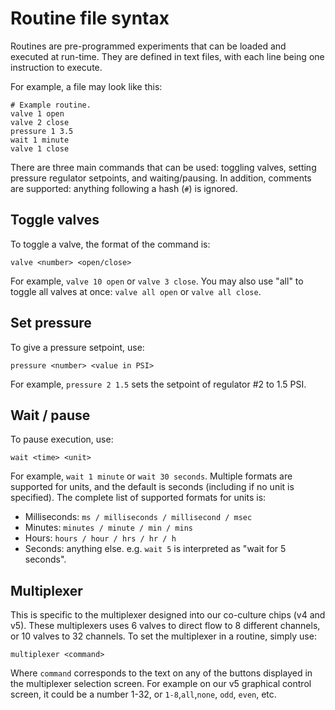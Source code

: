 # Routine file syntax

Routines are pre-programmed experiments that can be loaded and executed at run-time. They are defined in text files, with each line being one instruction to execute.

For example, a file may look like this:

    # Example routine.
    valve 1 open
    valve 2 close
    pressure 1 3.5
    wait 1 minute
    valve 1 close


There are three main commands that can be used: toggling valves, setting pressure regulator setpoints, and waiting/pausing. In addition, comments are supported: anything following a hash (`#`) is ignored.

## Toggle valves

To toggle a valve, the format of the command is:
    
    valve <number> <open/close>

For example,  `valve 10 open` or `valve 3 close`. You may also use "all" to toggle all valves at once: `valve all open` or `valve all close`.

## Set pressure

To give a pressure setpoint, use:

    pressure <number> <value in PSI>

For example,  `pressure 2 1.5` sets the setpoint of regulator #2 to 1.5 PSI.

## Wait / pause

To pause execution, use:

    wait <time> <unit>

For example, `wait 1 minute` or `wait 30 seconds`. Multiple formats are supported for units, and the default is seconds (including if no unit is specified). The complete list of supported formats for units is:

- Milliseconds: `ms / milliseconds / millisecond / msec`
- Minutes: `minutes / minute / min / mins`
- Hours: `hours / hour / hrs / hr / h`
- Seconds: anything else. e.g. `wait 5` is interpreted as "wait for 5 seconds".

## Multiplexer

This is specific to the multiplexer designed into our co-culture chips (v4 and v5). These multiplexers uses 6 valves to direct flow to 8 different channels, or 10 valves to 32 channels.
To set the multiplexer in a routine, simply use:

    multiplexer <command>

Where `command` corresponds to the text on any of the buttons displayed in the multiplexer selection screen. For example on our v5 graphical control screen, it could be a number 1-32, or  `1-8`,`all`,`none`, `odd`, `even`, etc. 
